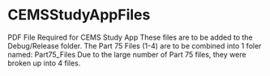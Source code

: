 # CEMSStudyAppFiles
PDF File Required for CEMS Study App
These files are to be added to the Debug/Release folder.
The Part 75 Files (1-4) are to be combined into 1 foler named: Part75_Files
Due to the large number of Part 75 files, they were broken up into 4 files.
